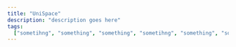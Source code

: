 ```yaml
---
title: "UniSpace"
description: "description goes here"
tags:
  ["sometihng", "something", "something", "sometihng", "something", "something"]
---
```

